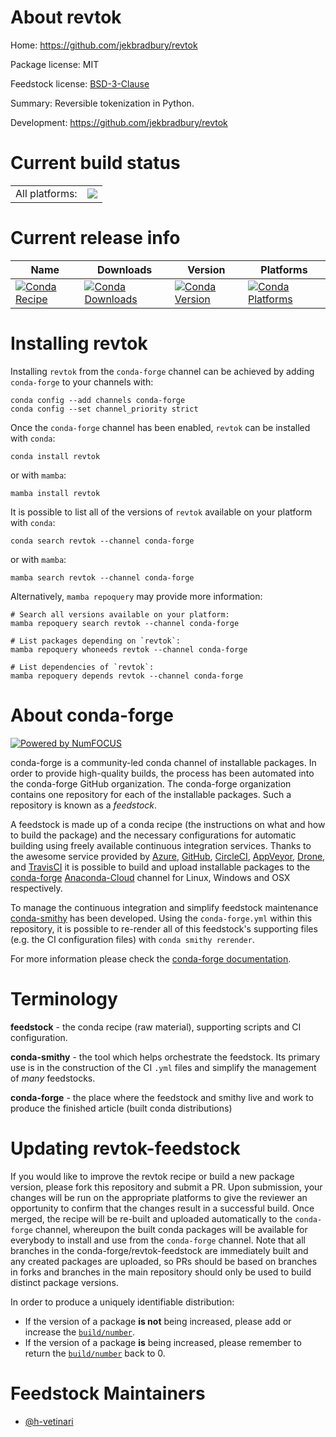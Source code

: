 About revtok
============

Home: https://github.com/jekbradbury/revtok

Package license: MIT

Feedstock license: [BSD-3-Clause](https://github.com/conda-forge/revtok-feedstock/blob/main/LICENSE.txt)

Summary: Reversible tokenization in Python.

Development: https://github.com/jekbradbury/revtok

Current build status
====================


<table><tr><td>All platforms:</td>
    <td>
      <a href="https://dev.azure.com/conda-forge/feedstock-builds/_build/latest?definitionId=18485&branchName=main">
        <img src="https://dev.azure.com/conda-forge/feedstock-builds/_apis/build/status/revtok-feedstock?branchName=main">
      </a>
    </td>
  </tr>
</table>

Current release info
====================

| Name | Downloads | Version | Platforms |
| --- | --- | --- | --- |
| [![Conda Recipe](https://img.shields.io/badge/recipe-revtok-green.svg)](https://anaconda.org/conda-forge/revtok) | [![Conda Downloads](https://img.shields.io/conda/dn/conda-forge/revtok.svg)](https://anaconda.org/conda-forge/revtok) | [![Conda Version](https://img.shields.io/conda/vn/conda-forge/revtok.svg)](https://anaconda.org/conda-forge/revtok) | [![Conda Platforms](https://img.shields.io/conda/pn/conda-forge/revtok.svg)](https://anaconda.org/conda-forge/revtok) |

Installing revtok
=================

Installing `revtok` from the `conda-forge` channel can be achieved by adding `conda-forge` to your channels with:

```
conda config --add channels conda-forge
conda config --set channel_priority strict
```

Once the `conda-forge` channel has been enabled, `revtok` can be installed with `conda`:

```
conda install revtok
```

or with `mamba`:

```
mamba install revtok
```

It is possible to list all of the versions of `revtok` available on your platform with `conda`:

```
conda search revtok --channel conda-forge
```

or with `mamba`:

```
mamba search revtok --channel conda-forge
```

Alternatively, `mamba repoquery` may provide more information:

```
# Search all versions available on your platform:
mamba repoquery search revtok --channel conda-forge

# List packages depending on `revtok`:
mamba repoquery whoneeds revtok --channel conda-forge

# List dependencies of `revtok`:
mamba repoquery depends revtok --channel conda-forge
```


About conda-forge
=================

[![Powered by
NumFOCUS](https://img.shields.io/badge/powered%20by-NumFOCUS-orange.svg?style=flat&colorA=E1523D&colorB=007D8A)](https://numfocus.org)

conda-forge is a community-led conda channel of installable packages.
In order to provide high-quality builds, the process has been automated into the
conda-forge GitHub organization. The conda-forge organization contains one repository
for each of the installable packages. Such a repository is known as a *feedstock*.

A feedstock is made up of a conda recipe (the instructions on what and how to build
the package) and the necessary configurations for automatic building using freely
available continuous integration services. Thanks to the awesome service provided by
[Azure](https://azure.microsoft.com/en-us/services/devops/), [GitHub](https://github.com/),
[CircleCI](https://circleci.com/), [AppVeyor](https://www.appveyor.com/),
[Drone](https://cloud.drone.io/welcome), and [TravisCI](https://travis-ci.com/)
it is possible to build and upload installable packages to the
[conda-forge](https://anaconda.org/conda-forge) [Anaconda-Cloud](https://anaconda.org/)
channel for Linux, Windows and OSX respectively.

To manage the continuous integration and simplify feedstock maintenance
[conda-smithy](https://github.com/conda-forge/conda-smithy) has been developed.
Using the ``conda-forge.yml`` within this repository, it is possible to re-render all of
this feedstock's supporting files (e.g. the CI configuration files) with ``conda smithy rerender``.

For more information please check the [conda-forge documentation](https://conda-forge.org/docs/).

Terminology
===========

**feedstock** - the conda recipe (raw material), supporting scripts and CI configuration.

**conda-smithy** - the tool which helps orchestrate the feedstock.
                   Its primary use is in the construction of the CI ``.yml`` files
                   and simplify the management of *many* feedstocks.

**conda-forge** - the place where the feedstock and smithy live and work to
                  produce the finished article (built conda distributions)


Updating revtok-feedstock
=========================

If you would like to improve the revtok recipe or build a new
package version, please fork this repository and submit a PR. Upon submission,
your changes will be run on the appropriate platforms to give the reviewer an
opportunity to confirm that the changes result in a successful build. Once
merged, the recipe will be re-built and uploaded automatically to the
`conda-forge` channel, whereupon the built conda packages will be available for
everybody to install and use from the `conda-forge` channel.
Note that all branches in the conda-forge/revtok-feedstock are
immediately built and any created packages are uploaded, so PRs should be based
on branches in forks and branches in the main repository should only be used to
build distinct package versions.

In order to produce a uniquely identifiable distribution:
 * If the version of a package **is not** being increased, please add or increase
   the [``build/number``](https://docs.conda.io/projects/conda-build/en/latest/resources/define-metadata.html#build-number-and-string).
 * If the version of a package **is** being increased, please remember to return
   the [``build/number``](https://docs.conda.io/projects/conda-build/en/latest/resources/define-metadata.html#build-number-and-string)
   back to 0.

Feedstock Maintainers
=====================

* [@h-vetinari](https://github.com/h-vetinari/)

